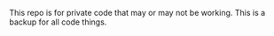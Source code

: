 This repo is for private code that may or may not be working. This is a backup for all code things.
